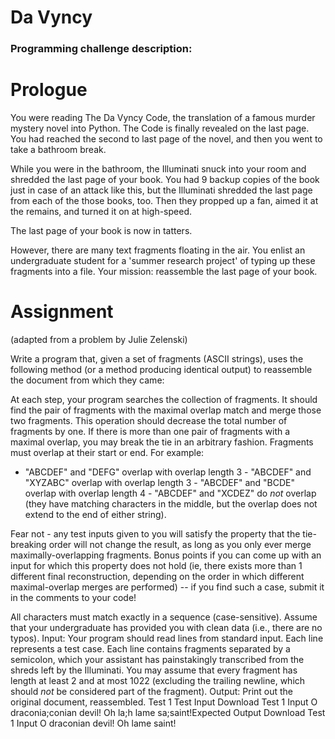 # Da Vyncy
### Programming challenge description:
Prologue
=============

You were reading The Da Vyncy Code, the translation of a famous murder mystery novel into Python. The Code is finally revealed on the last page. You had reached the second to last page of the novel, and then you went to take a bathroom break.

While you were in the bathroom, the Illuminati snuck into your room and shredded the last page of your book. You had 9 backup copies of the book just in case of an attack like this, but the Illuminati shredded the last page from each of the those books, too. Then they propped up a fan, aimed it at the remains, and turned it on at high-speed.

The last page of your book is now in tatters.

However, there are many text fragments floating in the air. You enlist an undergraduate student for a 'summer research project' of typing up these fragments into a file. Your mission: reassemble the last page of your book.

Assignment
=============

(adapted from a problem by Julie Zelenski)

Write a program that, given a set of fragments (ASCII strings), uses the following method (or a method producing identical output) to reassemble the document from which they came:

At each step, your program searches the collection of fragments. It should find the pair of fragments with the maximal overlap match and merge those two fragments. This operation should decrease the total number of fragments by one. If there is more than one pair of fragments with a maximal overlap, you may break the tie in an arbitrary fashion. Fragments must overlap at their start or end. For example:

- "ABCDEF" and "DEFG" overlap with overlap length 3 - "ABCDEF" and "XYZABC" overlap with overlap length 3 - "ABCDEF" and "BCDE" overlap with overlap length 4 - "ABCDEF" and "XCDEZ" do *not* overlap (they have matching characters in the middle, but the overlap does not extend to the end of either string).

Fear not - any test inputs given to you will satisfy the property that the tie-breaking order will not change the result, as long as you only ever merge maximally-overlapping fragments. Bonus points if you can come up with an input for which this property does not hold (ie, there exists more than 1 different final reconstruction, depending on the order in which different maximal-overlap merges are performed) -- if you find such a case, submit it in the comments to your code!

All characters must match exactly in a sequence (case-sensitive). Assume that your undergraduate has provided you with clean data (i.e., there are no typos).
Input:
Your program should read lines from standard input. Each line represents a test case. Each line contains fragments separated by a semicolon, which your assistant has painstakingly transcribed from the shreds left by the Illuminati. You may assume that every fragment has length at least 2 and at most 1022 (excluding the trailing newline, which should *not* be considered part of the fragment).
Output:
Print out the original document, reassembled.
Test 1
Test Input
Download Test 1 Input
O draconia;conian devil! Oh la;h lame sa;saint!Expected Output
Download Test 1 Input
O draconian devil! Oh lame saint!
